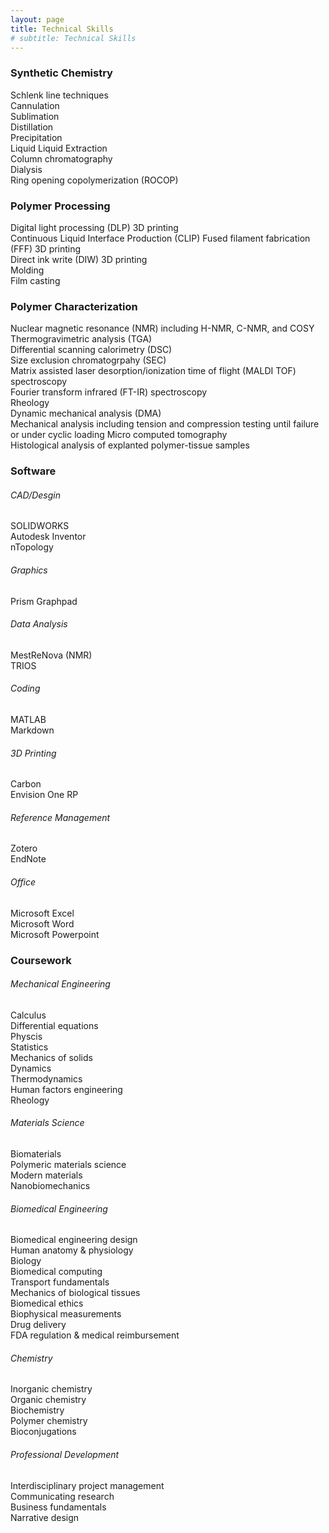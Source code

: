 ```yaml
---
layout: page
title: Technical Skills
# subtitle: Technical Skills
---
```



### Synthetic Chemistry   

Schlenk line techniques  
Cannulation  
Sublimation  
Distillation  
Precipitation  
Liquid Liquid Extraction  
Column chromatography   
Dialysis   
Ring opening copolymerization (ROCOP)  

### Polymer Processing  
Digital light processing (DLP) 3D printing  
Continuous Liquid Interface Production (CLIP)
Fused filament fabrication (FFF) 3D printing  
Direct ink write (DIW) 3D printing    
Molding  
Film casting   

### Polymer Characterization  
Nuclear magnetic resonance (NMR) including H-NMR, C-NMR, and COSY   
Thermogravimetric analysis (TGA)  
Differential scanning calorimetry (DSC)  
Size exclusion chromatogrpahy (SEC)  
Matrix assisted laser desorption/ionization time of flight (MALDI TOF) spectroscopy  
Fourier transform infrared (FT-IR) spectroscopy   
Rheology  
Dynamic mechanical analysis (DMA)   
Mechanical analysis including tension and compression testing until failure or under cyclic loading 
Micro computed tomography   
Histological analysis of explanted polymer-tissue samples   



### Software   
###### CAD/Desgin  
SOLIDWORKS  
Autodesk Inventor  
nTopology  
###### Graphics  
Prism Graphpad   
###### Data Analysis   
MestReNova (NMR)  
TRIOS  
###### Coding  
MATLAB  
Markdown   
###### 3D Printing  
Carbon  
Envision One RP  
###### Reference Management   
Zotero  
EndNote   
###### Office  
Microsoft Excel  
Microsoft Word   
Microsoft Powerpoint  

### Coursework  
###### Mechanical Engineering  
Calculus  
Differential equations   
Physcis   
Statistics  
Mechanics of solids  
Dynamics  
Thermodynamics  
Human factors engineering  
Rheology   
###### Materials Science  
Biomaterials   
Polymeric materials science   
Modern materials  
Nanobiomechanics  
###### Biomedical Engineering  
Biomedical engineering design  
Human anatomy & physiology  
Biology  
Biomedical computing  
Transport fundamentals   
Mechanics of biological tissues  
Biomedical ethics  
Biophysical measurements   
Drug delivery  
FDA regulation & medical reimbursement   
###### Chemistry  
Inorganic chemistry  
Organic chemistry  
Biochemistry  
Polymer chemistry  
Bioconjugations  
###### Professional Development  
Interdisciplinary project management  
Communicating research  
Business fundamentals  
Narrative design   

